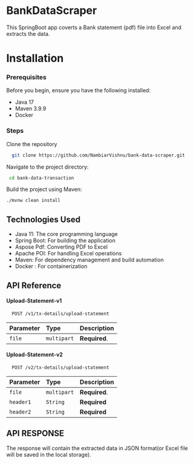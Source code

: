 # BankDataScraper

This SpringBoot app coverts a Bank statement (pdf) file into Excel and extracts the data.

# Installation
### Prerequisites

Before you begin, ensure you have the following installed:

- Java 17 
- Maven 3.9.9
- Docker

### Steps
Clone the repository


```bash
  git clone https://github.com/NambiarVishnu/bank-data-scraper.git

```
Navigate to the project directory:
```bash
 cd bank-data-transaction


```

Build the project using Maven:

```bash
./mvnw clean install

```
## Technologies Used

- Java 11: The core programming language
- Spring Boot: For building the application
- Aspose Pdf: Converting PDF to Excel
- Apache POI: For handling Excel operations
- Maven: For dependency management and build automation
- Docker : For containerization

## API Reference

####  Upload-Statement-v1

```http
  POST /v1/tx-details/upload-statement
```

| Parameter | Type        | Description    |
|:----------|:------------|:---------------|
| `file`    | `multipart` | **Required**.  |





#### Upload-Statement-v2

```http
  POST /v2/tx-details/upload-statement
```

| Parameter | Type        | Description    |
|:----------|:------------|:---------------|
| `file`    | `multipart` | **Required**.  |
| `header1` | `String`    | **Required**   |
| `header2` | `String`    | **Required**   |

## API RESPONSE
The response will contain the extracted data in JSON format(or Excel file will be saved in the local storage).
